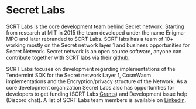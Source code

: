 # Secret Labs

SCRT Labs is the core development team behind Secret network. Starting from research at MIT in 2015 the team developed under the name Enigma-MPC and later rebranded to SCRT Labs. SCRT labs has a team of 10+ working mostly on the Secret network layer 1 and business opportunities for Secret Network. Secret network is an open source software, anyone can contribute together with SCRT labs via their [github](https://github.com/scrtlabs).&#x20;

SCRT Labs focuses on development regarding implementations of the Tendermint SDK for the Secret network Layer 1, CosmWasm implementations and the Encryption/privacy structure of the Network. As a core development organization Secret Labs also has opportunities for developers to get funding (SCRT Labs [Grants](https://github.com/scrtlabs/Grants/issues)) and Development issue help (Discord chat). A list of SCRT Labs team members is available on [Linkedin](https://www.linkedin.com/company/scrtlabs/).
